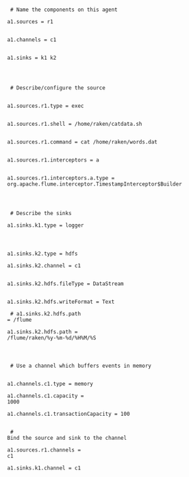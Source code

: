 <code> 
<br> # Name the components on this agent
<br>a1.sources = r1<br>
<br>a1.channels = c1<br>
<br>a1.sinks = k1 k2<br>
<br>
<br> # Describe/configure the source<br>
<br>a1.sources.r1.type = exec<br>
<br>a1.sources.r1.shell = /home/raken/catdata.sh<br>
<br>a1.sources.r1.command = cat /home/raken/words.dat<br>
<br>a1.sources.r1.interceptors = a<br>
<br>a1.sources.r1.interceptors.a.type = org.apache.flume.interceptor.TimestampInterceptor$Builder<br>

<br> # Describe the sinks<br>
<br>a1.sinks.k1.type = logger<br>

<br>a1.sinks.k2.type = hdfs<br>
<br>a1.sinks.k2.channel = c1<br>
<br>a1.sinks.k2.hdfs.fileType = DataStream<br>
<br>a1.sinks.k2.hdfs.writeFormat = Text<br>
<br> # a1.sinks.k2.hdfs.path = /flume<br>
<br>a1.sinks.k2.hdfs.path = /flume/raken/%y-%m-%d/%H%M/%S<br>

<br> # Use a channel which buffers events in memory<br>
<br>a1.channels.c1.type = memory<br>
<br>a1.channels.c1.capacity = 1000<br>
<br>a1.channels.c1.transactionCapacity = 100<br>
<br>
<br> # Bind the source and sink to the channel<br>
<br>a1.sources.r1.channels = c1<br>
<br>a1.sinks.k1.channel = c1<br>

<code/>
